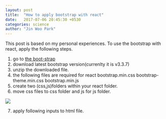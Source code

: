 ```yaml
---
layout: post
title:  "How to apply bootstrap with react"
date:   2017-07-06 20:45:30 +0530
categories: science
author: "Jin Woo Park"
---
```

This post is based on my personal experiences.
To use the bootstrap with react, apply the following steps.

1. go to <a href="http://getbootstrap.com/">the boot-strap</a>
2. download latest bootstrap version(currenlty it is v3.3.7)
3. unzip the downloaded file.
4. the following files are required for react
  bootstrap.min.css
  bootstrap-theme.min.css
  bootstrap.min.js
5. create two (css,js)folders within your react folder.
6. move css files to css folder and js for js folder.

<img src="https://cdn-images-1.medium.com/max/800/1*kt0fCp_CG7s9dPrkgJCFtQ.png">

7. apply following inputs to html file.
      <link rel="stylesheet" href="css/bootstrap.min.css">
      <link rel="stylesheet" href="css/bootstrap-theme.min.css">
      <script src="js/jquery-3.2.1.min.js"></script>
      <script src="js/bootstrap.min.js"></script>
